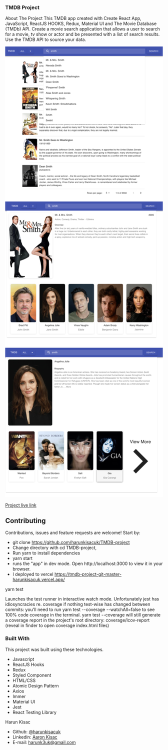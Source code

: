 ### TMDB Project

About The Project
This TMDB app created with Create React App, JavaScript, ReactJS HOOKS, Redux, Material UI and The Movie Database (TMDb) API. Create a movie search application that allows a user to search for a movie, tv show or actor and be
presented with a list of search results. Use the TMDB API to source your data.

![WEATHER-APP](public/images/image1.png)
![WEATHER-APP](public/images/image2.png)
![WEATHER-APP](public/images/image3.png)

[Project live link](https://tmdb-project-git-master-harunkisacuk.vercel.app/)

## Contributing

Contributions, issues and feature requests are welcome! Start by:

- git clone https://github.com/harunkisacuk/TMDB-project
- Change directory with cd TMDB-project,
- Run yarn to install dependencies
- yarn start
- runs the "app" in dev mode. Open http://localhost:3000 to view it in your browser.
- I deployed to vercel https://tmdb-project-git-master-harunkisacuk.vercel.app/

yarn test

Launches the test runner in interactive watch mode.
Unfortunately jest has idiosyncracies re. coverage if nothing test-wise has changed between commits: you'll need to run yarn test --coverage --watchAll=false to see 100% code coverage in the terminal.
yarn test --coverage will still generate a coverage report in the project's root directory: coverage/lcov-report (reveal in finder to open coverage index.html files)

### Built With

This project was built using these technologies.

- Javascript
- ReactJS Hooks
- Redux
- Styled Component
- HTML/CSS
- Atomic Design Pattern
- Axios
- Immer
- Material UI
- Jest
- React Testing Library

​Harun Kisac

- Github: [@harunkisacuk](https://github.com/aaronkisac)
- Linkedin: [Aaron Kisac](https://www.linkedin.com/in/aaron-kisac)
- E-mail: harunk3uk@gmail.com
